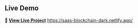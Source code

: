

## Live Demo

**🔗 [View Live Project](<(https://saas-blockchain-dark.netlify.app/)>)**
https://saas-blockchain-dark.netlify.app/

